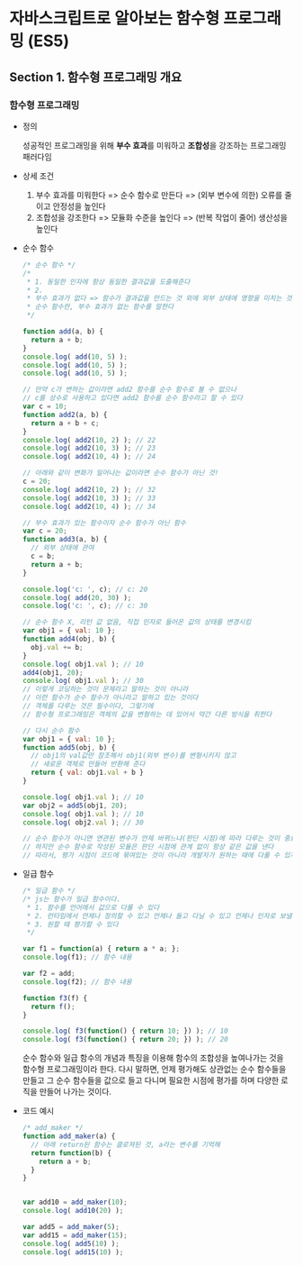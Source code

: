 # 자바스크립트로 알아보는 함수형 프로그래밍 (ES5)

## Section 1. 함수형 프로그래밍 개요

### 함수형 프로그래밍

* 정의

  성공적인 프로그래밍을 위해 **부수 효과**를 미워하고 **조합성**을 강조하는 프로그래밍 패러다임

* 상세 조건

  1. 부수 효과를 미워한다 => 순수 함수로 만든다 => (외부 변수에 의한) 오류를 줄이고 안정성을 높인다
  2. 조합성을 강조한다 => 모듈화 수준을 높인다 => (반복 작업이 줄어) 생산성을 높인다

* 순수 함수

  ```js
  /* 순수 함수 */
  /* 
   * 1. 동일한 인자에 항상 동일한 결과값을 도출해준다
   * 2. 
   * 부수 효과가 없다 => 함수가 결과값을 만드는 것 외에 외부 상태에 영향을 미치는 것을 부수 효과라 한다
   * 순수 함수란, 부수 효과가 없는 함수를 말한다
   */
  
  function add(a, b) {
    return a + b;
  }
  console.log( add(10, 5) );
  console.log( add(10, 5) );
  console.log( add(10, 5) );
  
  // 만약 c가 변하는 값이라면 add2 함수를 순수 함수로 볼 수 없으나
  // c를 상수로 사용하고 있다면 add2 함수를 순수 함수라고 할 수 있다
  var c = 10;
  function add2(a, b) {
    return a + b + c;
  }
  console.log( add2(10, 2) ); // 22
  console.log( add2(10, 3) ); // 23
  console.log( add2(10, 4) ); // 24
  
  // 아래와 같이 변화가 일어나는 값이라면 순수 함수가 아닌 것!
  c = 20;
  console.log( add2(10, 2) ); // 32
  console.log( add2(10, 3) ); // 33
  console.log( add2(10, 4) ); // 34
  
  // 부수 효과가 있는 함수이자 순수 함수가 아닌 함수
  var c = 20;
  function add3(a, b) {
    // 외부 상태에 관여
    c = b;
    return a + b;
  }
  
  console.log('c: ', c); // c: 20
  console.log( add(20, 30) );
  console.log('c: ', c); // c: 30
  
  // 순수 함수 X, 리턴 값 없음, 직접 인자로 들어온 값의 상태를 변경시킴
  var obj1 = { val: 10 };
  function add4(obj, b) {
    obj.val += b;
  }
  console.log( obj1.val ); // 10
  add4(obj1, 20);
  console.log( obj1.val ); // 30
  // 이렇게 코딩하는 것이 문제라고 말하는 것이 아니라
  // 이런 함수가 순수 함수가 아니라고 말하고 있는 것이다
  // 객체를 다루는 것은 필수이다, 그렇기에 
  // 함수형 프로그래밍은 객체의 값을 변형하는 데 있어서 약간 다른 방식을 취한다
  
  // 다시 순수 함수
  var obj1 = { val: 10 };
  function add5(obj, b) {
    // obj1의 val값만 참조해서 obj1(외부 변수)를 변형시키지 않고
    // 새로운 객체로 만들어 반환해 준다
    return { val: obj1.val + b }
  }
  
  console.log( obj1.val ); // 10
  var obj2 = add5(obj1, 20);
  console.log( obj1.val ); // 10
  console.log( obj2.val ); // 30
  
  // 순수 함수가 아니면 연관된 변수가 언제 바뀌느냐(판단 시점)에 따라 다루는 것이 중요하다
  // 하지만 순수 함수로 작성된 모듈은 판단 시점에 관계 없이 항상 같은 값을 낸다
  // 따라서, 평가 시점이 코드에 묶여있는 것이 아니라 개발자가 원하는 때에 다룰 수 있게 된다
  ```

* 일급 함수

  ```js
  /* 일급 함수 */
  /* js는 함수가 일급 함수이다.
   * 1. 함수를 언어에서 값으로 다룰 수 있다
   * 2. 런타임에서 언제나 정의할 수 있고 언제나 들고 다닐 수 있고 언제나 인자로 보낼 수 있다
   * 3. 원할 때 평가할 수 있다
   */
  
  var f1 = function(a) { return a * a; };
  console.log(f1); // 함수 내용
  
  var f2 = add;
  console.log(f2); // 함수 내용
  
  function f3(f) {
    return f();
  }
  
  console.log( f3(function() { return 10; }) ); // 10
  console.log( f3(function() { return 20; }) ); // 20
  ```

  순수 함수와 일급 함수의 개념과 특징을 이용해 함수의 조합성을 높여나가는 것을 함수형 프로그래밍이라 한다. 다시 말하면, 언제 평가해도 상관없는 순수 함수들을 만들고 그 순수 함수들을 값으로 들고 다니며 필요한 시점에 평가를 하며 다양한 로직을 만들어 나가는 것이다.

* 코드 예시

  ```js
  /* add_maker */
  function add_maker(a) {
    // 아래 return된 함수는 클로져된 것, a라는 변수를 기억해
    return function(b) {
      return a + b;
    }
  }
  
  
  var add10 = add_maker(10);
  console.log( add10(20) );
  
  var add5 = add_maker(5);
  var add15 = add_maker(15);
  console.log( add5(10) );
  console.log( add15(10) );


